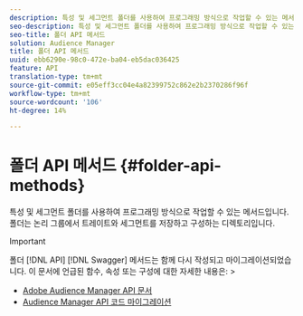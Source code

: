 ```yaml
---
description: 특성 및 세그먼트 폴더를 사용하여 프로그래밍 방식으로 작업할 수 있는 메서드입니다. 폴더는 논리 그룹에서 트레이트와 세그먼트를 저장하고 구성하는 디렉토리입니다.
seo-description: 특성 및 세그먼트 폴더를 사용하여 프로그래밍 방식으로 작업할 수 있는 메서드입니다. 폴더는 논리 그룹에서 트레이트와 세그먼트를 저장하고 구성하는 디렉토리입니다.
seo-title: 폴더 API 메서드
solution: Audience Manager
title: 폴더 API 메서드
uuid: ebb6290e-98c0-472e-ba04-eb5dac036425
feature: API
translation-type: tm+mt
source-git-commit: e05eff3cc04e4a82399752c862e2b2370286f96f
workflow-type: tm+mt
source-wordcount: '106'
ht-degree: 14%

---
```



# 폴더 API 메서드 {#folder-api-methods}

특성 및 세그먼트 폴더를 사용하여 프로그래밍 방식으로 작업할 수 있는 메서드입니다. 폴더는 논리 그룹에서 트레이트와 세그먼트를 저장하고 구성하는 디렉토리입니다.

<!-- api-folders.xml -->

>[!IMPORTANT]
>
>폴더 [!DNL API] [!DNL Swagger] 메서드는 함께 다시 작성되고 마이그레이션되었습니다. 이 문서에 언급된 함수, 속성 또는 구성에 대한 자세한 내용은:  >
>* [Adobe Audience Manager API 문서](https://bank.demdex.com/portal/swagger/index.html)
>* [Audience Manager API 코드 마이그레이션](../../api/api-swagger-migration.md)